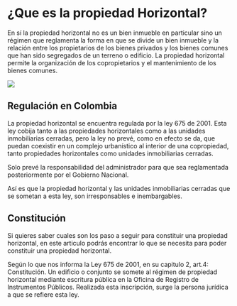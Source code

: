 # ¿Que es la propiedad Horizontal?
En sí la propiedad horizontal no es un bien inmueble en particular sino un régimen que reglamenta la forma en que se divide un bien inmueble y la relación entre los propietarios de los bienes privados y los bienes comunes que han sido segregados de un terreno o edificio. La propiedad horizontal permite la organización de los copropietarios y el mantenimiento de los bienes comunes.

![](/assets/articles/article2/cover.png)

## Regulación en Colombia

La propiedad horizontal se encuentra regulada por la ley 675 de 2001. Esta ley cobija tanto a las propiedades horizontales como a las unidades inmobiliarias cerradas, pero la ley no prevé, como en
efecto se da, que puedan coexistir en un complejo urbanístico al interior de una copropiedad, tanto propiedades horizontales
como unidades inmobiliarias cerradas.

Solo prevé la responsabilidad del administrador para que sea
reglamentada posteriormente por el Gobierno Nacional.

Así es que la propiedad horizontal y las unidades
inmobiliarias cerradas que se sometan a esta ley, son
irresponsables e inembargables.

## Constitución

Si quieres saber cuales son los paso a seguir para constituir una propiedad horizontal, en este articulo podrás encontrar lo que se necesita para poder constituir una propiedad horizontal.

Según lo que nos informa la Ley 675 de 2001, en su capitulo 2, art.4: Constitución. Un edificio o conjunto se somete al régimen de propiedad horizontal mediante escritura pública en la Oficina de Registro de Instrumentos Públicos. Realizada esta inscripción, surge la persona jurídica a que se refiere esta ley.